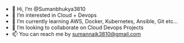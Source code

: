 - 👋 Hi, I’m @Sumanbhukya3810
- 👀 I’m interested in Cloud + Devops 
- 🌱 I’m currently learning AWS, Docker, Kubernetes, Ansible, Git etc...
- 💞️ I’m looking to collaborate on  Cloud Devops Projects 
- 📫 You can reach me by sumannaik3810@gmail.com


<!---
Sumanbhukya3810/Sumanbhukya3810 is a ✨ special ✨ repository because its `README.md` (this file) appears on your GitHub profile.
You can click the Preview link to take a look at your changes.
---
